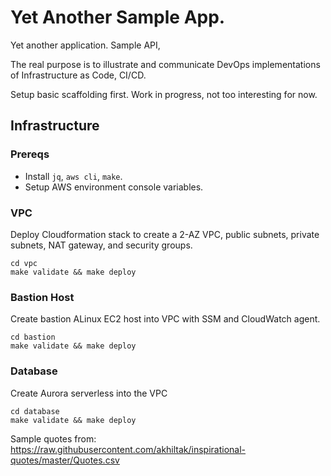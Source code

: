 # Yet Another Sample App. 

Yet another application. Sample API, 

The real purpose is to illustrate and communicate DevOps implementations of Infrastructure as Code, CI/CD.

Setup basic scaffolding first. Work in progress, not too interesting for now.



## Infrastructure

### Prereqs

* Install ```jq```, ```aws cli```, ```make```.
* Setup AWS environment console variables.

### VPC

Deploy Cloudformation stack to create a 2-AZ VPC, public subnets, private subnets, NAT gateway, and security groups.

```
cd vpc
make validate && make deploy
```

### Bastion Host

Create bastion ALinux EC2 host into VPC with SSM and CloudWatch agent.

```
cd bastion
make validate && make deploy
```

### Database 

Create Aurora serverless into the VPC

```
cd database
make validate && make deploy
```

Sample quotes from: https://raw.githubusercontent.com/akhiltak/inspirational-quotes/master/Quotes.csv
